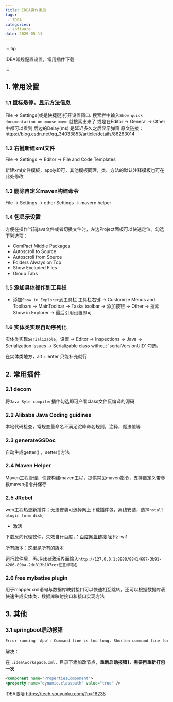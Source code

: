```yaml
---
title: IDEA操作手册
tags:
 - IDEA
categories:
 - software
date: 2020-05-11
---
```


::: tip

IDEA常规配置设置，常用插件下载

:::

<!-- more -->

## 1. 常用设置

### 1.1 鼠标悬停，显示方法信息

File -> Settings(或是快捷键)打开设置窗口.
搜索栏中输入`Show quick documentation on mouse move` 就搜索出来了
或是在Editor -> General -> Other中都可以看到
后边的Delay(ms) 是延迟多久之后显示弹窗
原文链接：https://blog.csdn.net/qq_34033853/article/details/86263014

### 1.2 右键新建xml文件

File ->  Settings -> Editor -> File and Code Templates

新建xml文件模板，apply即可，其他模板同理，类、方法的默认注释模板也可在此处修改

### 1.3 删除自定义maven构建命令

File -> Settings -> other Settings -> mavern helper

### 1.4 包显示设置

方便在操作当前java文件或者切换文件时，左边Project面板可以快速定位。勾选下列选项：

* ComPact Middle Packages
* Autoscroll to Source
* Autoscroll from Source
* Folders Always on Top
* Show Excluded Files
* Group Tabs

### 1.5 添加具体操作到工具栏

* 添加`Show in Explorer`到工具栏
工具栏右键 -> Customize Menus and Toolbars -> MainToolbar -> Tasks toolbar -> 添加按钮 -> Other -> 搜索 Show in Explorer -> 最后引用设置即可

### 1.6 实体类实现自动序列化

实体类实现`Serializable`，设置 -> Editor -> Inspections -> Java -> Serialization issues -> Serializable class without 'serialVersionUID' 勾选，

在实体类地方，alt + enter 只能补充就行


## 2. 常用插件

### 2.1 decom

将`Java Byte compiler`插件勾选即可产看class文件反编译的源码

### 2.2 Alibaba Java Coding guidines

本地代码检查，常规变量命名不满足驼峰命名规则，注释，魔法值等

### 2.3 generateGSDoc

自动生成getter() ，setter()方法

### 2.4 Maven Helper

Maven工程管理，快速构建maven工程，提供常见maven指令，支持自定义带参数maven指令并保存

### 2.5 JRebel

web工程热更新插件；无法安装可选择网上下载插件包，离线安装，选择`nstall plugin form disk`;

* 激活

下载反向代理软件，失效自行百度，：[百度网盘链接](https://pan.baidu.com/s/16q34ypajfKWtSfs636Ml6w) 密码: iwi1

所有版本：这里是所有的[版本](https://github.com/ilanyu/ReverseProxy/releases/tag/v1.4)

运行软件后，再JRebel激活界面输入`http://127.0.0.1:8888/88414687-3b91-4286-89ba-2dc813b107ce+任意邮箱名`

### 2.6 free mybatise plugin

用于mapper.xml语句与数据库映射接口可以快速相互跳转，还可以根据数据库表快速生成实体类，数据库映射接口和接口实现方法

## 3. 其他

### 3.1 springboot启动报错

```cmd
Error running 'App': Command line is too long. Shorten command line for App
```

解决：

在 `.idea\workspace.xml`，目录下添加改节点，**重新启动报错1，需要再重新打包一次**

```xml
<component name="PropertiesComponent"> 
<property name="dynamic.classpath" value="true" />
```



IDEA激活
https://tech.souyunku.com/?p=16235

